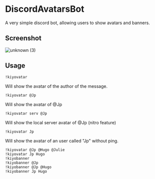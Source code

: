 # DiscordAvatarsBot
A very simple discord bot, allowing users to show avatars and banners.


## Screenshot
![unknown (3)](https://user-images.githubusercontent.com/1645347/152072247-fd34122c-7e47-4631-ad5f-48aa4e578d48.png)


## Usage
```
!kiyovatar
```
Will show the avatar of the author of the message.

```
!kiyovatar @Jp
```
Will show the avatar of @Jp

```
!kiyovatar serv @Jp
```
Will show the local server avatar of @Jp (nitro feature)

```
!kiyovatar Jp
```
Will show the avatar of an user called "Jp" without ping.
```
!kiyovatar @Jp @Hugo @Julie
!kiyovatar Jp Hugo
!kiyobanner
!kiyobanner @Jp
!kiyobanner @Jp @Hugo
!kiyobanner Jp Hugo
```
